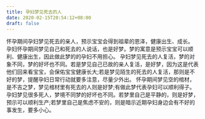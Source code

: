 ```yaml
---
title: 孕妇梦见死去的人
date: 2020-02-15T20:54:12+08:00
draft: false
---
```


怀孕期间孕妇梦见死去的亲人，预示宝宝会得到祖辈的恩泽，健康出生、成长。
孕妇怀孕期间梦见自己和死去的人说话，也是好梦。梦的寓意是预示宝宝可以顺利、健康出生，因此做此梦的的孕妇不用担心。
孕妇梦见死去的人复活，梦的对象不同，梦的好坏也不同。若是梦见自己已故的亲人复活，是好梦，因为这是代表他们回来看宝宝，会保佑宝宝健康长大;若是梦见陌生的死去的人复活，那则是不好的梦，提醒孕妇日常行动就要多注意，尽量少外出。
怀孕期间梦见空的棺材，是不吉之梦，梦见棺材里有死去的人则是好梦;有做此梦代表孕妇可以顺利得子。
孕妇梦见很多死人，梦境不同梦的好坏也不同。若梦里自己是平静的，则是好梦，预示可以顺利生产;若梦里自己是焦虑不安的，则是暗示近期孕妇身边会有不好的事发生，要多小心。